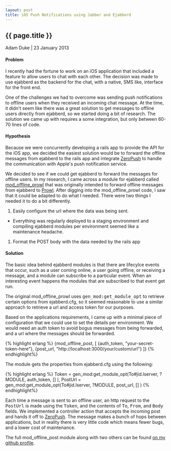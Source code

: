 ```yaml
---
layout: post
title: iOS Push Notifications using Jabber and Ejabberd
---
```


## {{ page.title }}

Adam Duke \| 23 January 2013

#### Problem

I recently had the fortune to work on an iOS application that included a feature to allow users to chat with each other. The decision was made to use ejabberd as the backend for the chat, with a native, SMS like, interface for the front end.

One of the challenges we had to overcome was sending push notifications to offline users when they received an incoming chat message. At the time, it didn't seem like there was a great solution to get messages to offline users directly from ejabberd, so we started doing a bit of research. The solution we came up with requires a some integration, but only between 60-70 lines of code.

#### Hypothesis

Because we were concurrently developing a rails app to provide the API for the iOS app, we decided the easiest solution would be to forward the offline messages from ejabberd to the rails app and integrate [ZeroPush](https://zeropush.com) to handle the communication with Apple's push notification service.

We decided to see if we could get ejabberd to forward the messages for offline users. In my research, I came across a module for ejabberd called [mod_offline_prowl](http://www.unsleeping.com/2010/07/31/prowl-module-for-ejabberd) that was originally intended to forward offline messages from ejabberd to [Prowl](http://www.prowlapp.com). After digging into the mod_offline_prowl code, I saw that it could be adapted to do what I needed. There were two things I needed it to do a bit differently.

1. Easily configure the url where the data was being sent.
 * Everything was regularly deployed to a staging environment and compiling ejabberd modules per environment seemed like a maintenance headache.
1. Format the POST body with the data needed by the rails app

#### Solution

The basic idea behind ejabberd modules is that there are lifecylce events that occur, such as a user coming online, a user going offline, or receiving a message, and a module can subscribe to a particular event. When an interesting event happens the modules that are subscribed to that event get run.

The original mod_offline_prowl uses <tt>gen_mod:get_module_opt</tt> to retrieve certain options from ejabberd.cfg, so it seemed reasonable to use a similar approach to retrieve a url and access token for our purposes.

Based on the applications requirements, I came up with a minimal piece of configuration that we could use to set the details per environment. We would need an auth token to avoid bogus messages from being forwarded, and a url where the messages should be forwarded.

{% highlight erlang %}
{mod_offline_post, [
    {auth_token, "your-secret-token-here"},
    {post_url, "http://localhost:3000/your/custom/url"}
]}
{% endhighlight%}

The module gets the properties from ejabberd.cfg using the following:

{% highlight erlang %}
Token = gen_mod:get_module_opt(To#jid.lserver, ?MODULE, auth_token, [] ),
PostUrl = gen_mod:get_module_opt(To#jid.lserver, ?MODULE, post_url, [] )
{% endhighlight%}

Each time a message is sent to an offline user, an http request to the <tt>PostUrl</tt> is made using the <tt>Token</tt>, and the contents of <tt>To</tt>, <tt>From</tt>, and <tt>Body</tt> fields. We implemented a controller action that accepts the incoming post and hands it off to [ZeroPush](https://zeropush.com). The message makes a bunch of hops between applications, but in reality there is very little code which means fewer bugs, and a lower cost of maintenance.

The full mod_offline_post module along with two others can be found [on my github profile](https://github.com/adamvduke/mod_interact).
